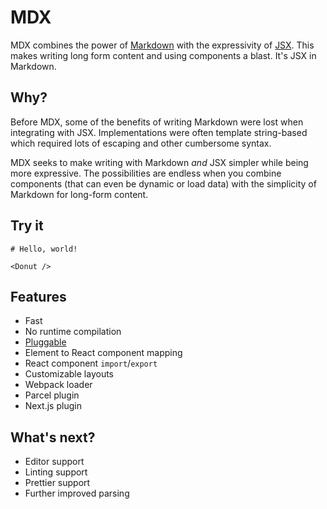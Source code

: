 # MDX

MDX combines the power of [Markdown][md] with the expressivity of [JSX][jsx].
This makes writing long form content and using components a blast.
It's JSX in Markdown.

## Why?

Before MDX, some of the benefits of writing Markdown were lost when integrating with JSX.
Implementations were often template string-based which required lots of escaping and other cumbersome syntax.

MDX seeks to make writing with Markdown _and_ JSX simpler while being more expressive.
The possibilities are endless when you combine components (that can even be dynamic or load data) with the simplicity of Markdown for long-form content.

## Try it

```.mdx
# Hello, world!

<Donut />
```

## Features

- Fast
- No runtime compilation
- [Pluggable][remark-plugins]
- Element to React component mapping
- React component `import`/`export`
- Customizable layouts
- Webpack loader
- Parcel plugin
- Next.js plugin

## What's next?

- Editor support
- Linting support
- Prettier support
- Further improved parsing

[md]: http://commonmark.org/
[jsx]: https://facebook.github.io/jsx/
[remark-plugins]: https://github.com/remarkjs/remark/blob/master/doc/plugins.md
